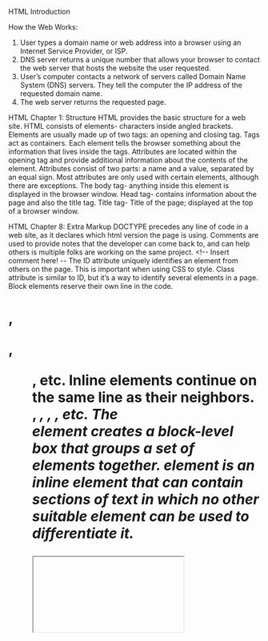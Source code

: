 HTML Introduction

How the Web Works:
1. User types a domain name or web address into a browser using an Internet Service Provider, or ISP.
2. DNS server returns a unique number that allows your browser to contact the web server that hosts the website the user requested.
3. User’s computer contacts a network of servers called Domain Name System (DNS) servers. They tell the computer the IP address of the requested domain name.
4. The web server returns the requested page.


HTML Chapter 1: Structure
HTML provides the basic structure for a web site. HTML consists of elements- characters inside angled brackets. Elements are usually made up of two tags: an opening and closing tag. Tags act as containers. Each element tells the browser something about the information that lives inside the tags.
Attributes are located within the opening tag and provide additional information about the contents of the element. Attributes consist of two parts: a name and a value, separated by an equal sign. Most attributes are only used with certain elements, although there are exceptions. 
The body tag- anything inside this element is displayed in the browser window.
Head tag- contains information about the page and also the title tag.
Title tag- Title of the page; displayed at the top of a browser window.


HTML Chapter 8: Extra Markup
DOCTYPE precedes any line of code in a web site, as it declares which html version the page is using. 
Comments are used to provide notes that the developer can come back to, and can help others is multiple folks are working on the same project. 
	<!-- Insert comment here! --
The ID attribute uniquely identifies an element from others on the page. This is important when using CSS to style.
Class attribute is similar to ID, but it’s a way to identify several elements in a page. 
Block elements reserve their own line in the code. 
	<h1>, <p>, <ul>, etc.
Inline elements continue on the same line as their neighbors.
	<a>, <em>, <b>, <i>, etc.
The <div> element creates a block-level box that groups a set of elements together. 
<span> element is an inline element that can contain sections of text in which no other suitable element can be used to differentiate it.
<iframe> is used to embed another document into the web page.
<src> specifies the url of another page that is referenced.
The <meta> element contains information about the web page and lives inside the <head> element. It is an empty element. The information contained doesn’t appear in the page, but contains useful information provided to search engines, such as description and keywords.


HTML Chapter 17: HTML5 Layout
The <header> & <footer> elements can be used to create headers and footers for an entire page or for a specific section of a page, such as an <article> or <section>.
The navigation <nav> element contains the major navigational blocks on a site.
<article> elements contain parts of a page that stand alone and could potentially be syndicated, such as a blog entry or forum post.
The <aside> element, when inside an <article> contains information related to the article but not essential to the overall meaning. When outside, it contains information related to the entire page, such as links to other parts of the site or a search box.
<section> elements group related content together, but should not be used to wrap an entire page.


HTML Chapter 18: Process & Design
WHO?		Every website should be designed with the target audience in mind.
WHY?		Understand the motivations for why someone would come to a site.
		Identify the specific goals of the visitor.

WHAT?	What are they trying to achieve? 
		Look at the reasons why and identify what they need to meet their goals.

Site maps are diagrams of the structure of the site and are important when creating the layout of a site.

A wireframe is a basic mockup of how the page will be designed. This is crucial to making sure all of the necessary site information is included.

		
JS Introduction

JavaScript creates more interactive web pages by accessing and modifying content while it is being viewed. 
It responds to what the user does, such as selecting a particular button or link or hovering over an element.


JS Chapter 1: The ABC of Programming
A script is a series of instructions a computer can follow to achieve a particular goal. 
Writing a script requires first defining the goal of the script then identifying the individual tasks necessary to achieve the goal.
High level views of the tasks can be represented using a flowchart. 
